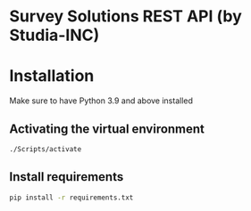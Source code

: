 # Survey Solutions REST API (by Studia-INC)

# Installation

Make sure to have Python 3.9 and above installed

## Activating the virtual environment

```bash
./Scripts/activate
```
## Install requirements
```bash
pip install -r requirements.txt
```